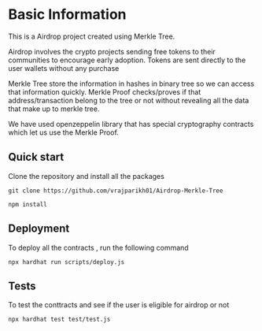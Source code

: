# Basic Information 
This is a Airdrop project created using Merkle Tree.

Airdrop involves the crypto projects sending free tokens to their communities to encourage early adoption.
Tokens are sent directly to the user wallets without any purchase

Merkle Tree store the information in hashes in binary tree so we can access that information quickly. 
Merkle Proof checks/proves if that address/transaction belong to the tree or not without revealing all the data that make up to merkle tree.

We have used openzeppelin library that has special cryptography contracts which let us use the Merkle Proof. 

## Quick start
Clone the repository and install all the packages

``` git clone https://github.com/vrajparikh01/Airdrop-Merkle-Tree ```

``` npm install ```

## Deployment
To deploy all the contracts , run the following command

``` npx hardhat run scripts/deploy.js ```

## Tests
To test the conttracts and see if the user is eligible for airdrop or not

``` npx hardhat test test/test.js ```

